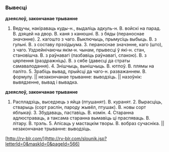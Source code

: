 ### Вывесці
**дзеяслоў, закончанае трыванне**

1. Ведучы, накіраваць куды-н., выдаліць адкуль-н. В. войскі на парад. В. дзяцей на двор. В. каня з канюшні. В. з бяды (пераноснае значэнне). 2. кагошто з чаго. Выключыць, прымусіць выбыць. В. з гульні. В. з составу прэзідыума. 3. пераноснае значэнне, каго (што), з чаго. Уздзейнічаючы якім-н. чынам, прывесці ў які-н. стан, становішча. В. з раўнавагі (пазбавіць раўнавагі, спакою). В. з цярпення (раздражніць). В. з сябе (давесці да страты самавалодання). 4. Знішчыць, вынішчыць. В. ютпоў. В. плямы на паліто. 5. Зрабіць вывад, прыйсці да чаго-н. разважаннем. В. формулу. || незакончанае трыванне: выводзіць. || назоўнік: вывядзенне, вывад і вывадка.

**дзеяслоў, закончанае трыванне**

1. Распладзіць, выседзець з яйца (птушанят). В. куранят. 2. Вырасціць, стварыць (сорт раслін, пароду жывёл, птушак). В. новы сорт яблыкаў. 3. Збудаваць, паставіць. В. комін. 4. Старанна адлюстраваць, а таксама старанна вымавіць ці праспяваць. В. літару. В. трэль. 5. Апісаць у мастацкім творы. В. вобраз сучасніка. || незакончанае трыванне: выводзіць.

<a rel="author">[http://rv-blr.com/](http://rv-blr.com/slounik.jsp?letterId=0&maskId=0&pageId=566)</a>
